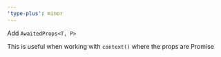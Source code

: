 ```yaml
---
'type-plus': minor
---
```


Add `AwaitedProps<T, P>`

This is useful when working with `context()` where the props are Promise
